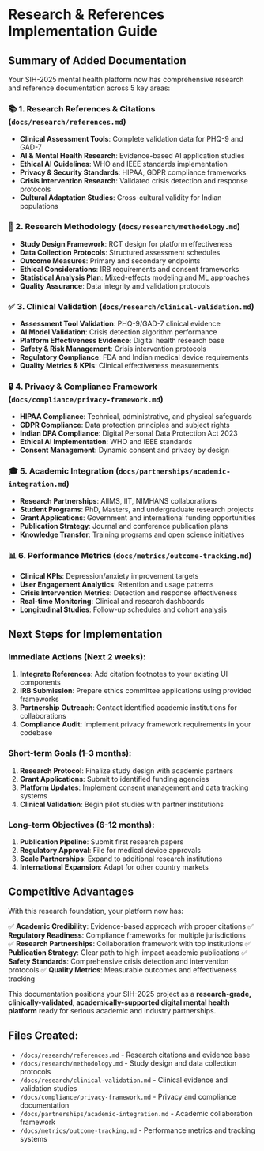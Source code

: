# Research & References Implementation Guide

## Summary of Added Documentation

Your SIH-2025 mental health platform now has comprehensive research and reference documentation across 5 key areas:

### 📚 1. Research References & Citations (`docs/research/references.md`)
- **Clinical Assessment Tools**: Complete validation data for PHQ-9 and GAD-7
- **AI & Mental Health Research**: Evidence-based AI application studies
- **Ethical AI Guidelines**: WHO and IEEE standards implementation
- **Privacy & Security Standards**: HIPAA, GDPR compliance frameworks
- **Crisis Intervention Research**: Validated crisis detection and response protocols
- **Cultural Adaptation Studies**: Cross-cultural validity for Indian populations

### 🔬 2. Research Methodology (`docs/research/methodology.md`)
- **Study Design Framework**: RCT design for platform effectiveness
- **Data Collection Protocols**: Structured assessment schedules
- **Outcome Measures**: Primary and secondary endpoints
- **Ethical Considerations**: IRB requirements and consent frameworks
- **Statistical Analysis Plan**: Mixed-effects modeling and ML approaches
- **Quality Assurance**: Data integrity and validation protocols

### ✅ 3. Clinical Validation (`docs/research/clinical-validation.md`)
- **Assessment Tool Validation**: PHQ-9/GAD-7 clinical evidence
- **AI Model Validation**: Crisis detection algorithm performance
- **Platform Effectiveness Evidence**: Digital health research base
- **Safety & Risk Management**: Crisis intervention protocols
- **Regulatory Compliance**: FDA and Indian medical device requirements
- **Quality Metrics & KPIs**: Clinical effectiveness measurements

### 🔒 4. Privacy & Compliance Framework (`docs/compliance/privacy-framework.md`)
- **HIPAA Compliance**: Technical, administrative, and physical safeguards
- **GDPR Compliance**: Data protection principles and subject rights
- **Indian DPA Compliance**: Digital Personal Data Protection Act 2023
- **Ethical AI Implementation**: WHO and IEEE standards
- **Consent Management**: Dynamic consent and privacy by design

### 🎓 5. Academic Integration (`docs/partnerships/academic-integration.md`)
- **Research Partnerships**: AIIMS, IIT, NIMHANS collaborations
- **Student Programs**: PhD, Masters, and undergraduate research projects
- **Grant Applications**: Government and international funding opportunities
- **Publication Strategy**: Journal and conference publication plans
- **Knowledge Transfer**: Training programs and open science initiatives

### 📊 6. Performance Metrics (`docs/metrics/outcome-tracking.md`)
- **Clinical KPIs**: Depression/anxiety improvement targets
- **User Engagement Analytics**: Retention and usage patterns
- **Crisis Intervention Metrics**: Detection and response effectiveness
- **Real-time Monitoring**: Clinical and research dashboards
- **Longitudinal Studies**: Follow-up schedules and cohort analysis

## Next Steps for Implementation

### Immediate Actions (Next 2 weeks):
1. **Integrate References**: Add citation footnotes to your existing UI components
2. **IRB Submission**: Prepare ethics committee applications using provided frameworks
3. **Partnership Outreach**: Contact identified academic institutions for collaborations
4. **Compliance Audit**: Implement privacy framework requirements in your codebase

### Short-term Goals (1-3 months):
1. **Research Protocol**: Finalize study design with academic partners
2. **Grant Applications**: Submit to identified funding agencies
3. **Platform Updates**: Implement consent management and data tracking systems
4. **Clinical Validation**: Begin pilot studies with partner institutions

### Long-term Objectives (6-12 months):
1. **Publication Pipeline**: Submit first research papers
2. **Regulatory Approval**: File for medical device approvals
3. **Scale Partnerships**: Expand to additional research institutions
4. **International Expansion**: Adapt for other country markets

## Competitive Advantages

With this research foundation, your platform now has:

✅ **Academic Credibility**: Evidence-based approach with proper citations
✅ **Regulatory Readiness**: Compliance frameworks for multiple jurisdictions  
✅ **Research Partnerships**: Collaboration framework with top institutions
✅ **Publication Strategy**: Clear path to high-impact academic publications
✅ **Safety Standards**: Comprehensive crisis detection and intervention protocols
✅ **Quality Metrics**: Measurable outcomes and effectiveness tracking

This documentation positions your SIH-2025 project as a **research-grade, clinically-validated, academically-supported digital mental health platform** ready for serious academic and industry partnerships.

## Files Created:
- `/docs/research/references.md` - Research citations and evidence base
- `/docs/research/methodology.md` - Study design and data collection protocols
- `/docs/research/clinical-validation.md` - Clinical evidence and validation studies
- `/docs/compliance/privacy-framework.md` - Privacy and compliance documentation
- `/docs/partnerships/academic-integration.md` - Academic collaboration framework
- `/docs/metrics/outcome-tracking.md` - Performance metrics and tracking systems